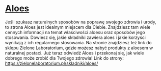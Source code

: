 # [Aloes](https://zielonelaboratorium.pl/składniki/aloes/)

Jeśli szukasz naturalnych sposobów na poprawę swojego zdrowia i urody, to strona Aloes jest idealnym miejscem dla Ciebie. Znajdziesz tam wiele cennych informacji na temat właściwości aloesu oraz sposobów jego stosowania. Dowiesz się, jakie składniki zawiera aloes i jakie korzyści wynikają z ich regularnego stosowania. Na stronie znajdziesz też link do sklepu Zielone Laboratorium, gdzie możesz nabyć produkty z aloesem w naturalnej postaci. Już teraz odwiedź Aloes i przekonaj się, jak wiele dobrego może zrobić dla Twojego zdrowia! Link do strony: https://zielonelaboratorium.pl/składniki/aloes/